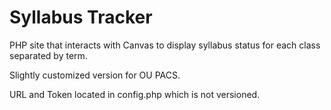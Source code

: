 # Syllabus Tracker

PHP site that interacts with Canvas to display syllabus status for each class separated by term.

Slightly customized version for OU PACS.

URL and Token located in config.php which is not versioned. 
